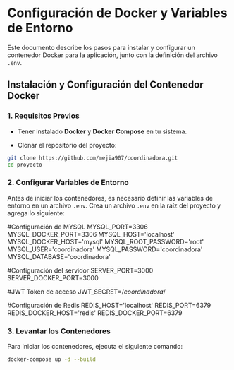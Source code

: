 # Configuración de Docker y Variables de Entorno

Este documento describe los pasos para instalar y configurar un contenedor Docker para la aplicación, junto con la definición del archivo `.env`.

## Instalación y Configuración del Contenedor Docker

### 1. Requisitos Previos
- Tener instalado **Docker** y **Docker Compose** en tu sistema.

- Clonar el repositorio del proyecto:
```sh
git clone https://github.com/mejia907/coordinadora.git
cd proyecto
```

### 2. Configurar Variables de Entorno
Antes de iniciar los contenedores, es necesario definir las variables de entorno en un archivo `.env`. Crea un archivo `.env` en la raíz del proyecto y agrega lo siguiente:

#Configuración de MYSQL
MYSQL_PORT=3306
MYSQL_DOCKER_PORT=3306
MYSQL_HOST='localhost'
MYSQL_DOCKER_HOST='mysql'
MYSQL_ROOT_PASSWORD='root'
MYSQL_USER='coordinadora'
MYSQL_PASSWORD='coordinadora'
MYSQL_DATABASE='coordinadora'

#Configuración del servidor
SERVER_PORT=3000
SERVER_DOCKER_PORT=3000

#JWT Token de acceso
JWT_SECRET=/*coordinadora*/

#Configuración de Redis
REDIS_HOST='localhost'
REDIS_PORT=6379
REDIS_DOCKER_HOST='redis'
REDIS_DOCKER_PORT=6379

### 3. Levantar los Contenedores
Para iniciar los contenedores, ejecuta el siguiente comando:

```sh
docker-compose up -d --build
```